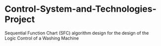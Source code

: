 # Control-System-and-Technologies-Project
Sequential Function Chart (SFC) algorithm design for the design of the Logic Control of a Washing Machine

